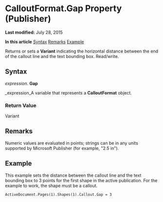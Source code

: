 
# CalloutFormat.Gap Property (Publisher)

 **Last modified:** July 28, 2015

 **In this article**
 [Syntax](#sectionSection0)
 [Remarks](#sectionSection1)
 [Example](#sectionSection2)


Returns or sets a  **Variant** indicating the horizontal distance between the end of the callout line and the text bounding box. Read/write.


## Syntax
<a name="sectionSection0"> </a>

 _expression_. **Gap**

 _expression_A variable that represents a  **CalloutFormat** object.


### Return Value

Variant


## Remarks
<a name="sectionSection1"> </a>

Numeric values are evaluated in points; strings can be in any units supported by Microsoft Publisher (for example, "2.5 in").


## Example
<a name="sectionSection2"> </a>

This example sets the distance between the callout line and the text bounding box to 3 points for the first shape in the active publication. For the example to work, the shape must be a callout.


```
ActiveDocument.Pages(1).Shapes(1).Callout.Gap = 3
```

